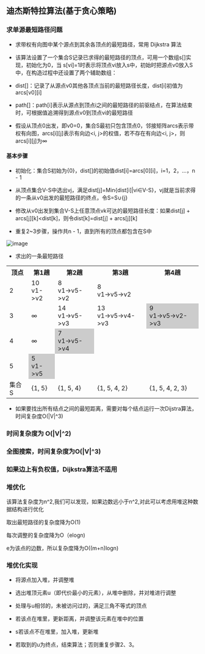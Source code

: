 ## 迪杰斯特拉算法(基于贪心策略)

### 求单源最短路径问题

- 求带权有向图中某个源点到其余各顶点的最短路径，常用 Dijkstra 算法

- 该算法设置了一个集合S记录已求得的最短路径的顶点，可用一个数组s[]实现，初始化为0，当
s[vi]=1时表示将顶点vi放入s中，初始时把源点v0放入S中，在构造过程中还设置了两个辅助数组：

- dist[]：记录了从源点v0其他各顶点当前的最短路径长度，dist[i]初值为arcs[v0][i]

- path[]：path[i]表示从源点到顶点i之间的最短路径的前驱结点，在算法结束时，可根据值追溯得到源点v0到顶点vi的最短路径

- 假设从顶点0出发，即v0=0，集合S最初只包含顶点0，邻接矩阵arcs表示带权有向图，arcs[i][j]表示有向边<i, j>的权值，若不存在有向边<i, j>，则arcs[i][j]为∞

#### 基本步骤

- 初始化：集合S初始为{0}，dist[]的初始值dist[i]=arcs[0][i]，i=1，2，...，n - 1

- 从顶点集合V-S中选出vj，满足dist[j]=Min{dist[i]|vi∈V-S}，vj就是当前求得的一条从v0出发的最短路径的终点，令S=S∪{j}

- 修改从v0出发到集合V-S上任意顶点vk可达的最短路径长度：如果dist[j] + arcs[j][k]<dist[k]，则令dist[k]=dist[j] + arcs[j][k]

- 重复2~3步骤，操作共n - 1，直到所有的顶点都包含在S中

![image](https://github.com/YC-L/Postgraduate-examination/blob/DataStructure/imgs/Dijkstra.png)

- 求出的一条最短路径

<table style="border-collapse: collapse;">
	<tr>
		<th>顶点</th>
		<th>第1趟</th>
		<th>第2趟</th>
		<th>第3趟</th>
		<th>第4趟</th>
	</tr>	
	<tr>
		<td>2</td>
		<td>10 </br> v1->v2</td>
		<td>8 </br> v1->v5->v2</td>
		<td>8 </br> v1->v5->v2</td>
		<td></td>
	</tr>	
	<tr>
		<td>3</td>
		<td>∞</td>
		<td>14 </br> v1->v5->v3</td>
		<td>13 </br> v1->v5->v4->v3</td>
		<td style="background-color: #ccc;">9 </br> v1->v5->v2->v3</td>
	</tr>	
	<tr>
		<td>4</td>
		<td>∞</td>
		<td style="background-color: #ccc;">7 </br> v1->v5->v4</td>
		<td></td>
		<td></td>		
	</tr>	
	<tr>
		<td>5</td>
		<td style="background-color: #ccc;">5 </br> v1->v5</td>
		<td></td>
		<td></td>
		<td></td>
	</tr>	
	<tr>
		<td>集合S</td>
		<td>{1, 5}</td>
		<td>{1, 5, 4}</td>
		<td>{1, 5, 4, 2}</td>
		<td>{1, 5, 4, 2, 3}</td>
	</tr>	
</table>

- 如果要找出所有结点之间的最短距离，需要对每个结点运行一次Dijstra算法，时间复杂度O(|V|^3)

### 时间复杂度为 O(|V|^2)

### 全图搜索，时间复杂度为O(|V|^3) 

### 如果边上有负权值，Dijkstra算法不适用

### 堆优化

该算法复杂度为n^2,我们可以发现，如果边数远小于n^2,对此可以考虑用堆这种数据结构进行优化

取出最短路径的复杂度降为O(1)

每次调整的复杂度降为O（elogn)

e为该点的边数，所以复杂度降为O((m+n)logn)

### 堆优化实现

- 将源点加入堆，并调整堆

- 选出堆顶元素u（即代价最小的元素），从堆中删除，并对堆进行调整

- 处理与u相邻的，未被访问过的，满足三角不等式的顶点

- 若该点在堆里，更新距离，并调整该元素在堆中的位置

- s若该点不在堆里，加入堆，更新堆

- 若取到的u为终点，结束算法；否则重复步骤2、3。
